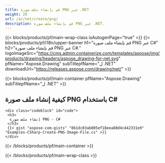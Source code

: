```yaml
---
title: قم بإنشاء ملف صورة PNG عبر .NET
weight: 20
url: /ar/net/create/png/
description: قم بإنشاء ملف صورة PNG عبر .NET.
---
```


{{< blocks/products/pf/main-wrap-class isAutogenPage="true" >}}
{{< blocks/products/pf/i18n/upper-banner h1="قم بإنشاء ملف صورة PNG عبر C#" h2="قم بإنشاء ملف صورة PNG عبر C#." logoImageSrc="https://cms.admin.containerize.com/templates/aspose/img/products/drawing/headers/aspose_drawing-for-net.svg" pfName="Aspose.Drawing" subTitlepfName="ل .NET" downloadUrl="https://releases.aspose.com/drawing/net/" >}}

{{< blocks/products/pf/main-container pfName="Aspose.Drawing" subTitlepfName="ل .NET" >}}

<h2>كيفية إنشاء ملف صورة PNG باستخدام C#</h2>

    <div class="codeblock" id="code">
     <h3>
      إنشاء ملف صورة PNG - C#
     </h3>
     {{< gist "aspose-com-gists" "8b1dc03ab805ef18eea88d4c442331e9" "Examples-CSharp-Create-PNG-Image-File.cs" >}}
    </div>

{{< /blocks/products/pf/main-container >}}


{{< /blocks/products/pf/main-wrap-class >}}
